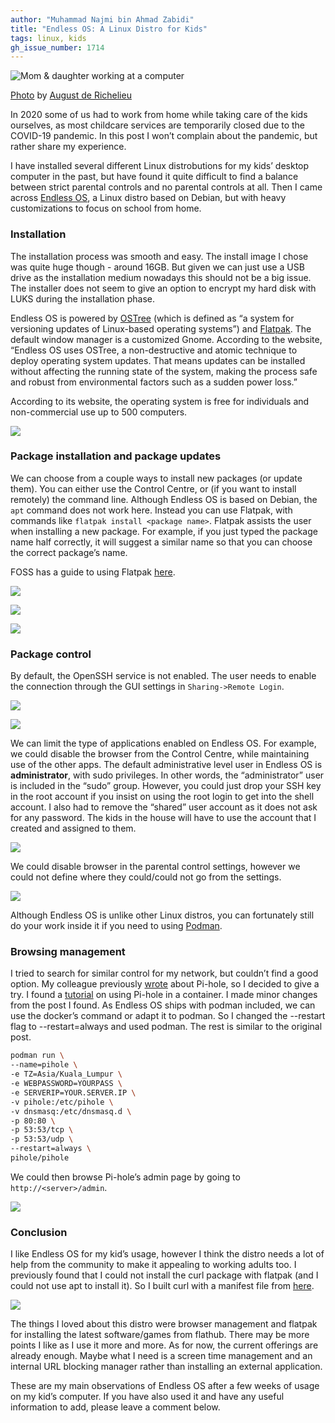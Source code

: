 ```yaml
---
author: "Muhammad Najmi bin Ahmad Zabidi"
title: "Endless OS: A Linux Distro for Kids"
tags: linux, kids
gh_issue_number: 1714
---
```


![Mom & daughter working at a computer](/blog/2021/01/20/linux-distro-for-kids/kid-at-computer.jpg)

[Photo](https://www.pexels.com/photo/mother-helping-her-daughter-with-her-homework-4260323/) by [August de Richelieu](https://www.pexels.com/@august-de-richelieu)

In 2020 some of us had to work from home while taking care of the kids ourselves, as most childcare services are temporarily closed due to the COVID-19 pandemic. In this post I won’t complain about the pandemic, but rather share my experience.

I have installed several different Linux distrobutions for my kids’ desktop computer in the past, but have found it quite difficult to find a balance between strict parental controls and no parental controls at all. Then I came across [Endless OS](https://endlessos.com/), a Linux distro based on Debian, but with heavy customizations to focus on school from home.

### Installation

The installation process was smooth and easy. The install image I chose was quite huge though - around 16GB. But given we can just use a USB drive as the installation medium nowadays this should not be a big issue. The installer does not seem to give an option to encrypt my hard disk with LUKS during the installation phase.

Endless OS is powered by [OSTree](https://people.gnome.org/~walters/ostree/doc-onepage/) (which is defined as “a system for versioning updates of Linux-based operating systems”) and [Flatpak](https://flatpak.org/). The default window manager is a customized Gnome. According to the website, “Endless OS uses OSTree, a non-destructive and atomic technique to deploy operating system updates. That means updates can be installed without affecting the running state of the system, making the process safe and robust from environmental factors such as a sudden power loss.”

According to its website, the operating system is free for individuals and non-commercial use up to 500 computers.

![](/blog/2021/01/20/linux-distro-for-kids/desktop.jpg)

### Package installation and package updates

We can choose from a couple ways to install new packages (or update them). You can either use the Control Centre, or (if you want to install remotely) the command line. Although Endless OS is based on Debian, the `apt` command does not work here. Instead you can use Flatpak, with commands like `flatpak install <package name>`. Flatpak assists the user when installing a new package. For example, if you just typed the package name half correctly, it will suggest a similar name so that you can choose the correct package’s name.

FOSS has a guide to using Flatpak [here](https://itsfoss.com/flatpak-guide/).

![](/blog/2021/01/20/linux-distro-for-kids/installer.png)

![](/blog/2021/01/20/linux-distro-for-kids/app-centre.jpg)

![](/blog/2021/01/20/linux-distro-for-kids/flatpak-update.jpg)

### Package control

By default, the OpenSSH service is not enabled. The user needs to enable the connection through the GUI settings in `Sharing->Remote Login`.

![](/blog/2021/01/20/linux-distro-for-kids/sharing-ssh.png)

![](/blog/2021/01/20/linux-distro-for-kids/sharing-ssh2.png)

We can limit the type of applications enabled on Endless OS. For example, we could disable the browser from the Control Centre, while maintaining use of the other apps. The default administrative level user in Endless OS is **administrator**, with sudo privileges. In other words, the “administrator” user is included in the “sudo” group. However, you could just drop your SSH key in the root account if you insist on using the root login to get into the shell account. I also had to remove the “shared” user account as it does not ask for any password. The kids in the house will have to use the account that I created and assigned to them.

![](/blog/2021/01/20/linux-distro-for-kids/parental-control.png)

We could disable browser in the parental control settings, however we could not define where they could/could not go from the settings.

![](/blog/2021/01/20/linux-distro-for-kids/parental-control2.png)

Although Endless OS is unlike other Linux distros, you can fortunately still do your work inside it if you need to using [Podman](https://support.endlessos.org/en/apps/podman).

### Browsing management

I tried to search for similar control for my network, but couldn’t find a good option. My colleague previously [wrote](/blog/2020/12/03/pihole-great-holiday-gift) about Pi-hole, so I decided to give a try. I found a [tutorial](https://codeopolis.com/posts/running-pi-hole-in-docker-is-remarkably-easy/) on using Pi-hole in a container. I made minor changes from the post I found. As Endless OS ships with podman included, we can use the docker’s command or adapt it to podman. So I changed the --restart flag to --restart=always and used podman. The rest is similar to the original post.

```bash
podman run \
--name=pihole \
-e TZ=Asia/Kuala_Lumpur \
-e WEBPASSWORD=YOURPASS \
-e SERVERIP=YOUR.SERVER.IP \
-v pihole:/etc/pihole \
-v dnsmasq:/etc/dnsmasq.d \
-p 80:80 \
-p 53:53/tcp \
-p 53:53/udp \
--restart=always \
pihole/pihole
```

We could then browse Pi-hole’s admin page by going to `http://<server>/admin`.

![](/blog/2021/01/20/linux-distro-for-kids/pi-hole-eos.png)

### Conclusion

I like Endless OS for my kid’s usage, however I think the distro needs a lot of help from the community to make it appealing to working adults too. I previously found that I could not install the curl package with flatpak (and I could not use apt to install it). So I built curl with a manifest file from [here](https://community.endlessos.com/t/package-installer/9314/2).

![](/blog/2021/01/20/linux-distro-for-kids/curl-build.png)

The things I loved about this distro were browser management and flatpak for installing the latest software/​games from flathub. There may be more points I like as I use it more and more. As for now, the current offerings are already enough. Maybe what I need is a screen time management and an internal URL blocking manager rather than installing an external application.

These are my main observations of Endless OS after a few weeks of usage on my kid’s computer. If you have also used it and have any useful information to add, please leave a comment below.
